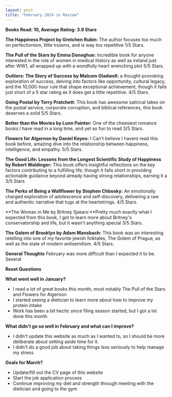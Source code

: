 ```yaml
---
layout: post
title: "February 2024 in Review"
---
```


**Books Read: 10, Average Rating: 3.9 Stars**

**The Happiness Project by Gretchen Rubin:** The author focuses too much on perfectionism, little truisms, and is way too repetitive 1/5 Stars.

**The Pull of the Stars by Emma Donoghue:** Incredible book for anyone interested in the role of women in medical history as well as ireland just after WW1, all wrapped up with a wondfully heart wrenching plot 5/5 Stars. 

**Outliers: The Story of Success by Malcom Gladwell:**  a thought-provoking exploration of success, delving into factors like opportunity, cultural legacy, and the 10,000-hour rule that shape exceptional achievement, though it falls just short of a 5 star rating as it does get a little repetitive. 4/5 Stars.

**Going Postal by Terry Pratchett:** This book has awesome satirical takes on the postal service, corporate corruption, and biblical references, this book deserves a solid 5/5 Stars.

**Better than the Movies by Lunn Painter:** One of the cheesiest romance books I have read in a long time, and yet so fun to read 3/5 Stars.

**Flowers for Algernon by Daniel Keyes:** I Can't believe I havent read this book before, amazing dive into the relationship between happiness, intelligence, and empathy. 5/5 Stars.

**The Good Life: Lessons from the Longest Scientific Study of Happiness by Robert Waldinger:** This book offers insightful reflections on the key factors contributing to a fulfilling life, though it falls short in providing actionable guidance beyond already having strong relationships, earning it a 3/5 Stars

**The Perks of Being a Wallflower by Stephen Chbosky:** An emotionally charged exploration of adolescence and self-discovery, delivering a raw and authentic narrative that tugs at the heartstrings. 4/5 Stars.

**The Woman in Me by Britney Spears:**Pretty much exactly what I expected from this book, I got to learn more about Britney's conservatorship and life, but it wasn't anything special 3/5 Stars.

**The Golem of Brooklyn by Adam Mansbach:** This book was an interesting retelling into one of my favorite jewish folktales, The Golem of Prague, as well as the state of modern antisemitism. 4/5 Stars.

**General Thoughts**
February was more difficult than I expected it to be. Several 

**Reset Questions**

**What went well in January?**
- I read a lot of great books this month, most notably The Pull of the Stars and Flowers for Algernon
- I started seeing a dietician to learn more about how to improve my protein intake
- Work has been a bit hectic since filing season started, but I got a lot done this month

**What didn't go so well in February and what can I improve?**
- I didn't update this website as much as I wanted to, so I should be more deliberate about setting aside time for it. 
- I didn't do a good job about taking things less seriously to help manage my stress

**Goals for March?**
- Update/fill out the CV page of this website
- Start the job application process
- Continue improving my diet and strength through meeting with the dietician and going to the gym


